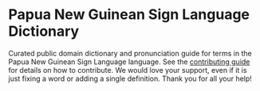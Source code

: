 
# Papua New Guinean Sign Language Dictionary

Curated public domain dictionary and pronunciation guide for terms in the Papua New Guinean Sign Language language. See the [contributing guide](https://github.com/drumworkteam/term/blob/make/.github/contributing.md) for details on how to contribute. We would love your support, even if it is just fixing a word or adding a single definition. Thank you for all your help!